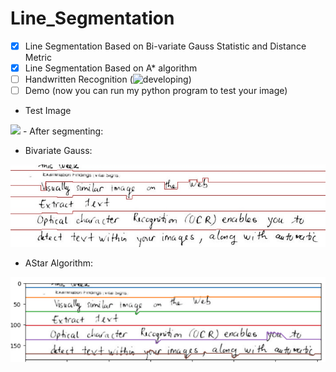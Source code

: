 # Line_Segmentation

- [x] Line Segmentation Based on Bi-variate Gauss Statistic and Distance Metric
- [x] Line Segmentation Based on A* algorithm
- [ ] Handwritten Recognition (![developing]([developing](https://github.com/ai-forever/StackMix-OCR)))
- [ ] Demo (now you can run my python program to test your image)
- Test Image
<img src="test/7.jpg">
- After segmenting:

  + Bivariate Gauss:
<img src="Bivariate_Gauss_Line_Segmentation/result/bivariate_output.jpg">

  + AStar Algorithm:
<img src="A_Star_Line_Segmentation/astar_output.png">



  
